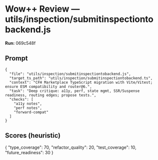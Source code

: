 # Wow++ Review — utils/inspection/submitinspectiontobackend.js

**Run:** 069c548f

## Prompt

```
{
  "file": "utils/inspection/submitinspectiontobackend.js",
  "target_ts_path": "utils/inspection/submitinspectiontobackend.ts",
  "context": "CFH Marketplace TypeScript migration with Vite/Vitest; ensure ESM compatibility and router@6.",
  "task": "Deep critique: a11y, perf, state mgmt, SSR/Suspense readiness, routing edges; propose tests.",
  "checks": [
    "a11y notes",
    "perf notes",
    "forward-compat"
  ]
}
```

## Scores (heuristic)

{
  "type_coverage": 70,
  "refactor_quality": 20,
  "test_coverage": 10,
  "future_readiness": 30
}
